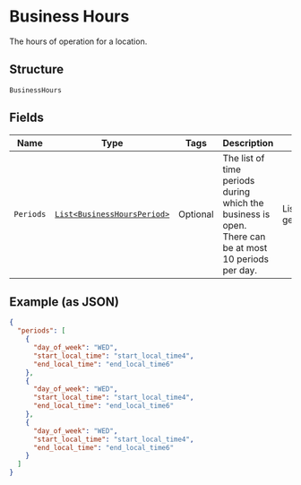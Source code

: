 
# Business Hours

The hours of operation for a location.

## Structure

`BusinessHours`

## Fields

| Name | Type | Tags | Description | Getter |
|  --- | --- | --- | --- | --- |
| `Periods` | [`List<BusinessHoursPeriod>`](../../doc/models/business-hours-period.md) | Optional | The list of time periods during which the business is open. There can be at most 10 periods per day. | List<BusinessHoursPeriod> getPeriods() |

## Example (as JSON)

```json
{
  "periods": [
    {
      "day_of_week": "WED",
      "start_local_time": "start_local_time4",
      "end_local_time": "end_local_time6"
    },
    {
      "day_of_week": "WED",
      "start_local_time": "start_local_time4",
      "end_local_time": "end_local_time6"
    },
    {
      "day_of_week": "WED",
      "start_local_time": "start_local_time4",
      "end_local_time": "end_local_time6"
    }
  ]
}
```


